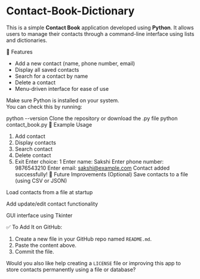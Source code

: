 # Contact-Book-Dictionary
This is a simple **Contact Book** application developed using **Python**. It allows users to manage their contacts through a command-line interface using lists and dictionaries.

 🚀 Features

- Add a new contact (name, phone number, email)
- Display all saved contacts
- Search for a contact by name
- Delete a contact
- Menu-driven interface for ease of use

Make sure Python is installed on your system.  
   You can check this by running:

   
   python --version
Clone the repository or download the .py file
python contact_book.py
🧾 Example Usage
1. Add contact
2. Display contacts
3. Search contact
4. Delete contact
5. Exit
Enter choice: 1
Enter name: Sakshi
Enter phone number: 9876543210
Enter email: sakshi@example.com
Contact added successfully!
📌 Future Improvements (Optional)
Save contacts to a file (using CSV or JSON)

Load contacts from a file at startup

Add update/edit contact functionality

GUI interface using Tkinter




 ✅ To Add It on GitHub:
1. Create a new file in your GitHub repo named `README.md`.
2. Paste the content above.
3. Commit the file.

Would you also like help creating a `LICENSE` file or improving this app to store contacts permanently using a file or database?










